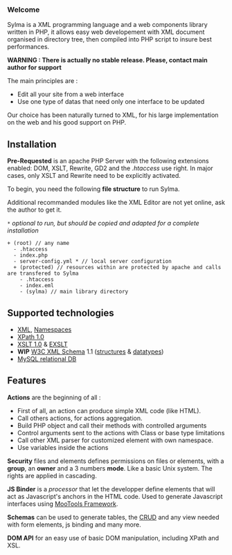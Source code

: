 ### Welcome ###

Sylma is a XML programming language and a web components library written in PHP, it allows easy web developement with XML document organised in directory tree, then compiled into PHP script to insure best performances.

**WARNING : There is actually no stable release. Please, contact main author for support**

The main principles are :
  * Edit all your site from a web interface
  * Use one type of datas that need only one interface to be updated

Our choice has been naturally turned to XML, for his large implementation on the web and his good support on PHP.

## Installation ##
**Pre-Requested** is an apache PHP Server with the following extensions enabled: DOM, XSLT, Rewrite, GD2 and the _.htaccess_ use right.
In major cases, only XSLT and Rewrite need to be explicitly activated.

To begin, you need the following **file structure** to run Sylma.

Additional recommanded modules like the XML Editor are not yet online, ask the author to get it.

`*` _optional to run, but should be copied and adapted for a complete installation_

```
+ (root) // any name
  - .htaccess
  - index.php
  - server-config.yml * // local server configuration
  + (protected) // resources within are protected by apache and calls are transfered to Sylma
    - .htaccess
    - index.eml
    - (sylma) // main library directory
```

## Supported technologies ##
  * [XML](http://www.w3.org/TR/xml/), [Namespaces](http://www.w3.org/TR/xml-names/)
  * [XPath 1.0](http://xmlfr.org/w3c/TR/xpath/)
  * [XSLT 1.0](http://www.w3.org/TR/xslt) & [EXSLT](http://www.exslt.org/)
  * **WIP** [W3C XML Schema](http://www.w3.org/XML/Schema) 1.1 ([structures](http://www.w3.org/TR/xmlschema11-1/) & [datatypes](http://www.w3.org/TR/xmlschema11-2/))
  * [MySQL relational DB](http://www.mysql.com/)
## Features ##

**Actions** are the beginning of all :
  * First of all, an action can produce simple XML code (like HTML).
  * Call others actions, for actions aggregation.
  * Build PHP object and call their methods with controlled arguments
  * Control arguments sent to the actions with Class or base type limitations
  * Call other XML parser for customized element with own namespace.
  * Use variables inside the actions

**Security** files and elements defines permissions on files or elements, with a **group**, an **owner** and a 3 numbers **mode**. Like a basic Unix system. The rights are applied in cascading.

**JS Binder** is a _processor_ that let the developper define elements that will act as Javascript's anchors in the HTML code. Used to generate Javascript interfaces using [MooTools Framework](http://mootools.net/).

**Schemas** can be used to generate tables, the [CRUD](http://en.wikipedia.org/wiki/Crud) and any view needed with form elements, js binding and many more.

**DOM API** for an easy use of basic DOM manipulation, including XPath and XSL.

